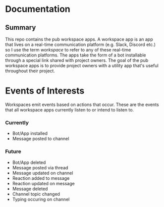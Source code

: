 # Documentation

## Summary
This repo contains the pub workspace apps. A workspace app is an app that lives on a real-time communication platform (e.g. Slack, Discord etc.) so I use the term *workspace* to refer to any of these real-time communication platforms. The apps take the form of a bot installable through a special link shared with project owners. The goal of the pub workspace apps is to provide project owners with a utility app that's useful throughout their project.

# Events of Interests
Workspaces emit events based on actions that occur. These are the events that all workspace apps currently listen to or intend to listen to.

### Currently
- Bot/App installed
- Message posted to channel

### Future
- Bot/App deleted
- Message posted via thread
- Message updated on channel
- Reaction added to message
- Reaction updated on message
- Message deleted
- Channel topic changed
- Typing occuring on channel

